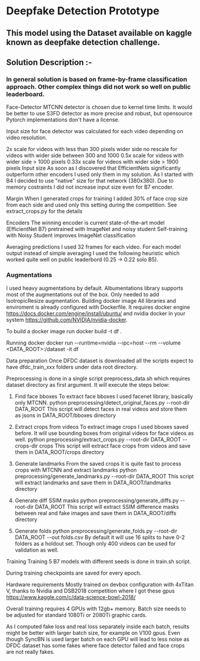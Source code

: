 # Deepfake Detection Prototype
## This model using the Dataset available on kaggle known as deepfake detection challenge.
## Solution Description :-
### In general solution is based on frame-by-frame classification approach. Other complex things did not work so well on public leaderboard.

Face-Detector
MTCNN detector is chosen due to kernel time limits. It would be better to use S3FD detector as more precise and robust, but opensource Pytorch implementations don't have a license.

Input size for face detector was calculated for each video depending on video resolution.

2x scale for videos with less than 300 pixels wider side
no rescale for videos with wider side between 300 and 1000
0.5x scale for videos with wider side > 1000 pixels
0.33x scale for videos with wider side > 1900 pixels
Input size
As soon as I discovered that EfficientNets significantly outperform other encoders I used only them in my solution. As I started with B4 I decided to use "native" size for that network (380x380). Due to memory costraints I did not increase input size even for B7 encoder.

Margin
When I generated crops for training I added 30% of face crop size from each side and used only this setting during the competition. See extract_crops.py for the details

Encoders
The winning encoder is current state-of-the-art model (EfficientNet B7) pretrained with ImageNet and noisy student Self-training with Noisy Student improves ImageNet classification

Averaging predictions
I used 32 frames for each video. For each model output instead of simple averaging I used the following heuristic which worked quite well on public leaderbord (0.25 -> 0.22 solo B5).
### Augmentations
I used heavy augmentations by default. Albumentations library supports most of the augmentations out of the box. Only needed to add IsotropicResize augmentation.
Building docker image
All libraries and enviroment is already configured with Dockerfile. It requires docker engine https://docs.docker.com/engine/install/ubuntu/ and nvidia docker in your system https://github.com/NVIDIA/nvidia-docker.

To build a docker image run docker build -t df .

Running docker
docker run --runtime=nvidia --ipc=host --rm  --volume <DATA_ROOT>:/dataset -it df

Data preparation
Once DFDC dataset is downloaded all the scripts expect to have dfdc_train_xxx folders under data root directory.

Preprocessing is done in a single script preprocess_data.sh which requires dataset directory as first argument. It will execute the steps below:

1. Find face bboxes
To extract face bboxes I used facenet library, basically only MTCNN. python preprocessing/detect_original_faces.py --root-dir DATA_ROOT This script will detect faces in real videos and store them as jsons in DATA_ROOT/bboxes directory

2. Extract crops from videos
To extract image crops I used bboxes saved before. It will use bounding boxes from original videos for face videos as well. python preprocessing/extract_crops.py --root-dir DATA_ROOT --crops-dir crops This script will extract face crops from videos and save them in DATA_ROOT/crops directory

3. Generate landmarks
From the saved crops it is quite fast to process crops with MTCNN and extract landmarks
python preprocessing/generate_landmarks.py --root-dir DATA_ROOT This script will extract landmarks and save them in DATA_ROOT/landmarks directory

4. Generate diff SSIM masks
python preprocessing/generate_diffs.py --root-dir DATA_ROOT This script will extract SSIM difference masks between real and fake images and save them in DATA_ROOT/diffs directory

5. Generate folds
python preprocessing/generate_folds.py --root-dir DATA_ROOT --out folds.csv By default it will use 16 splits to have 0-2 folders as a holdout set. Though only 400 videos can be used for validation as well.

Training
Training 5 B7 models with different seeds is done in train.sh script.

During training checkpoints are saved for every epoch.

Hardware requirements
Mostly trained on devbox configuration with 4xTitan V, thanks to Nvidia and DSB2018 competition where I got these gpus https://www.kaggle.com/c/data-science-bowl-2018/

Overall training requires 4 GPUs with 12gb+ memory. Batch size needs to be adjusted for standard 1080Ti or 2080Ti graphic cards.

As I computed fake loss and real loss separately inside each batch, results might be better with larger batch size, for example on V100 gpus. Even though SyncBN is used larger batch on each GPU will lead to less noise as DFDC dataset has some fakes where face detector failed and face crops are not really fakes.
